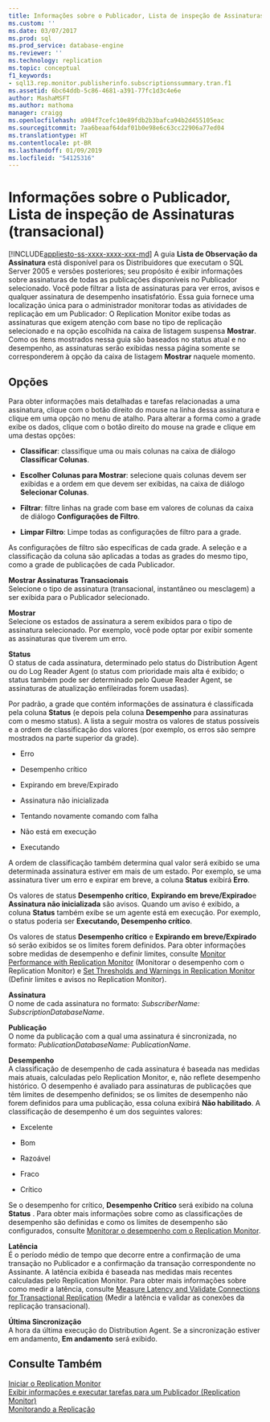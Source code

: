 ```yaml
---
title: Informações sobre o Publicador, Lista de inspeção de Assinaturas (transacional) | Microsoft Docs
ms.custom: ''
ms.date: 03/07/2017
ms.prod: sql
ms.prod_service: database-engine
ms.reviewer: ''
ms.technology: replication
ms.topic: conceptual
f1_keywords:
- sql13.rep.monitor.publisherinfo.subscriptionssummary.tran.f1
ms.assetid: 6bc64ddb-5c86-4681-a391-77fc1d3c4e6e
author: MashaMSFT
ms.author: mathoma
manager: craigg
ms.openlocfilehash: a984f7cefc10e89fdb2b3bafca94b2d455105eac
ms.sourcegitcommit: 7aa6beaaf64daf01b0e98e6c63cc22906a77ed04
ms.translationtype: HT
ms.contentlocale: pt-BR
ms.lasthandoff: 01/09/2019
ms.locfileid: "54125316"
---
```

# <a name="publisher-information-subscription-watch-list-transactional"></a>Informações sobre o Publicador, Lista de inspeção de Assinaturas (transacional)
[!INCLUDE[appliesto-ss-xxxx-xxxx-xxx-md](../../includes/appliesto-ss-xxxx-xxxx-xxx-md.md)]
  A guia **Lista de Observação da Assinatura** está disponível para os Distribuidores que executam o SQL Server 2005 e versões posteriores; seu propósito é exibir informações sobre assinaturas de todas as publicações disponíveis no Publicador selecionado. Você pode filtrar a lista de assinaturas para ver erros, avisos e qualquer assinatura de desempenho insatisfatório. Essa guia fornece uma localização única para o administrador monitorar todas as atividades de replicação em um Publicador: O Replication Monitor exibe todas as assinaturas que exigem atenção com base no tipo de replicação selecionado e na opção escolhida na caixa de listagem suspensa **Mostrar**. Como os itens mostrados nessa guia são baseados no status atual e no desempenho, as assinaturas serão exibidas nessa página somente se corresponderem à opção da caixa de listagem **Mostrar** naquele momento.  
  
## <a name="options"></a>Opções  
 Para obter informações mais detalhadas e tarefas relacionadas a uma assinatura, clique com o botão direito do mouse na linha dessa assinatura e clique em uma opção no menu de atalho. Para alterar a forma como a grade exibe os dados, clique com o botão direito do mouse na grade e clique em uma destas opções:  
  
-   **Classificar**: classifique uma ou mais colunas na caixa de diálogo **Classificar Colunas**.  
  
-   **Escolher Colunas para Mostrar**: selecione quais colunas devem ser exibidas e a ordem em que devem ser exibidas, na caixa de diálogo **Selecionar Colunas**.  
  
-   **Filtrar**: filtre linhas na grade com base em valores de colunas da caixa de diálogo **Configurações de Filtro**.  
  
-   **Limpar Filtro**: Limpe todas as configurações de filtro para a grade.  
  
 As configurações de filtro são específicas de cada grade. A seleção e a classificação da coluna são aplicadas a todas as grades do mesmo tipo, como a grade de publicações de cada Publicador.  
  
 **Mostrar Assinaturas Transacionais**  
 Selecione o tipo de assinatura (transacional, instantâneo ou mesclagem) a ser exibida para o Publicador selecionado.  
  
 **Mostrar**  
 Selecione os estados de assinatura a serem exibidos para o tipo de assinatura selecionado. Por exemplo, você pode optar por exibir somente as assinaturas que tiverem um erro.  
  
 **Status**  
 O status de cada assinatura, determinado pelo status do Distribution Agent ou do Log Reader Agent (o status com prioridade mais alta é exibido; o status também pode ser determinado pelo Queue Reader Agent, se assinaturas de atualização enfileiradas forem usadas).  
  
 Por padrão, a grade que contém informações de assinatura é classificada pela coluna **Status** (e depois pela coluna **Desempenho** para assinaturas com o mesmo status). A lista a seguir mostra os valores de status possíveis e a ordem de classificação dos valores (por exemplo, os erros são sempre mostrados na parte superior da grade).  
  
-   Erro  
  
-   Desempenho crítico  
  
-   Expirando em breve/Expirado  
  
-   Assinatura não inicializada  
  
-   Tentando novamente comando com falha  
  
-   Não está em execução  
  
-   Executando  
  
 A ordem de classificação também determina qual valor será exibido se uma determinada assinatura estiver em mais de um estado. Por exemplo, se uma assinatura tiver um erro e expirar em breve, a coluna **Status** exibirá **Erro**.  
  
 Os valores de status **Desempenho crítico**, **Expirando em breve/Expirado**e **Assinatura não inicializada** são avisos. Quando um aviso é exibido, a coluna **Status** também exibe se um agente está em execução. Por exemplo, o status poderia ser **Executando, Desempenho crítico**.  
  
 Os valores de status **Desempenho crítico** e **Expirando em breve/Expirado** só serão exibidos se os limites forem definidos. Para obter informações sobre medidas de desempenho e definir limites, consulte [Monitor Performance with Replication Monitor](../../relational-databases/replication/monitor/monitor-performance-with-replication-monitor.md) (Monitorar o desempenho com o Replication Monitor) e [Set Thresholds and Warnings in Replication Monitor](../../relational-databases/replication/monitor/set-thresholds-and-warnings-in-replication-monitor.md) (Definir limites e avisos no Replication Monitor).  
  
 **Assinatura**  
 O nome de cada assinatura no formato: *SubscriberName: SubscriptionDatabaseName*.  
  
 **Publicação**  
 O nome da publicação com a qual uma assinatura é sincronizada, no formato: *PublicationDatabaseName: PublicationName*.  
  
 **Desempenho**  
 A classificação de desempenho de cada assinatura é baseada nas medidas mais atuais, calculadas pelo Replication Monitor, e, não reflete desempenho histórico. O desempenho é avaliado para assinaturas de publicações que têm limites de desempenho definidos; se os limites de desempenho não forem definidos para uma publicação, essa coluna exibirá **Não habilitado**. A classificação de desempenho é um dos seguintes valores:  
  
-   Excelente  
  
-   Bom  
  
-   Razoável  
  
-   Fraco  
  
-   Crítico  
  
 Se o desempenho for crítico, **Desempenho Crítico** será exibido na coluna **Status** . Para obter mais informações sobre como as classificações de desempenho são definidas e como os limites de desempenho são configurados, consulte [Monitorar o desempenho com o Replication Monitor](../../relational-databases/replication/monitor/monitor-performance-with-replication-monitor.md).  
  
 **Latência**  
 É o período médio de tempo que decorre entre a confirmação de uma transação no Publicador e a confirmação da transação correspondente no Assinante. A latência exibida é baseada nas medidas mais recentes calculadas pelo Replication Monitor. Para obter mais informações sobre como medir a latência, consulte [Measure Latency and Validate Connections for Transactional Replication](../../relational-databases/replication/monitor/measure-latency-and-validate-connections-for-transactional-replication.md) (Medir a latência e validar as conexões da replicação transacional).  
  
 **Última Sincronização**  
 A hora da última execução do Distribution Agent. Se a sincronização estiver em andamento, **Em andamento** será exibido.  
  
## <a name="see-also"></a>Consulte Também  
 [Iniciar o Replication Monitor](../../relational-databases/replication/monitor/start-the-replication-monitor.md)   
 [Exibir informações e executar tarefas para um Publicador &#40;Replication Monitor&#41;](../../relational-databases/replication/monitor/view-information-and-perform-tasks-replication-monitor.md)   
 [Monitorando a Replicação](../../relational-databases/replication/monitor/monitoring-replication.md)  
  
  

